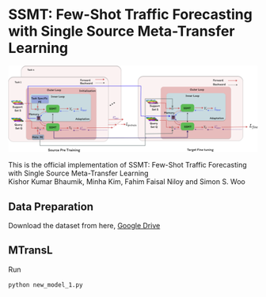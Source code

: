 # SSMT: Few-Shot Traffic Forecasting with Single Source Meta-Transfer Learning

![SSMT](figure/ssmt.png "Model Architecture")

This is the official implementation of SSMT: Few-Shot Traffic Forecasting with Single Source Meta-Transfer Learning\
Kishor Kumar Bhaumik, Minha Kim, Fahim Faisal Niloy and Simon S. Woo


## Data Preparation
Download the dataset from here, [Google Drive](https://drive.google.com/file/d/16xbiRvh5jJx2A4Swv9dEMEz_Y0AEoQTM/view)

## MTransL 
Run 
```
python new_model_1.py
```
